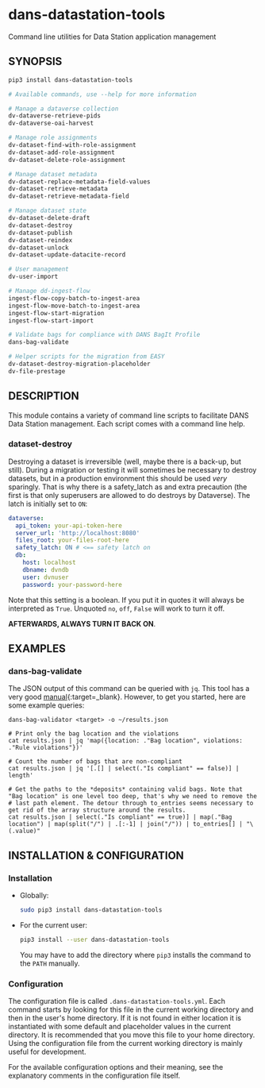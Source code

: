 dans-datastation-tools
======================

Command line utilities for Data Station application management

SYNOPSIS
--------

```bash
pip3 install dans-datastation-tools

# Available commands, use --help for more information

# Manage a dataverse collection
dv-dataverse-retrieve-pids
dv-dataverse-oai-harvest

# Manage role assignments
dv-dataset-find-with-role-assignment
dv-dataset-add-role-assignment
dv-dataset-delete-role-assignment

# Manage dataset metadata
dv-dataset-replace-metadata-field-values
dv-dataset-retrieve-metadata
dv-dataset-retrieve-metadata-field

# Manage dataset state
dv-dataset-delete-draft
dv-dataset-destroy
dv-dataset-publish
dv-dataset-reindex
dv-dataset-unlock
dv-dataset-update-datacite-record

# User management
dv-user-import

# Manage dd-ingest-flow
ingest-flow-copy-batch-to-ingest-area
ingest-flow-move-batch-to-ingest-area
ingest-flow-start-migration
ingest-flow-start-import

# Validate bags for compliance with DANS BagIt Profile
dans-bag-validate

# Helper scripts for the migration from EASY
dv-dataset-destroy-migration-placeholder
dv-file-prestage

```

DESCRIPTION
-----------

This module contains a variety of command line scripts to facilitate DANS Data Station management. Each script comes
with a command line help.

### dataset-destroy

Destroying a dataset is irreversible (well, maybe there is a back-up, but still). During a migration or testing it will
sometimes be necessary to destroy datasets, but in a production environment this should be used *very* sparingly. That
is why there is a safety_latch as and extra precaution (the first is that only superusers are allowed to do destroys by
Dataverse). The latch is initially set to `ON`:

```yaml
dataverse:
  api_token: your-api-token-here
  server_url: 'http://localhost:8080'
  files_root: your-files-root-here
  safety_latch: ON # <== safety latch on
  db:
    host: localhost
    dbname: dvndb
    user: dvnuser
    password: your-password-here
```

Note that this setting is a boolean. If you put it in quotes it will always be interpreted as `True`. Unquoted `no`,
`off`, `False` will work to turn it off.

**AFTERWARDS, ALWAYS TURN IT BACK ON**.

EXAMPLES
--------

### dans-bag-validate

The JSON output of this command can be queried with `jq`. This tool has a very good
[manual](https://stedolan.github.io/jq/manual/){:target=_blank}. However, to get you started, here are some example
queries:

```text
dans-bag-validator <target> -o ~/results.json

# Print only the bag location and the violations
cat results.json | jq 'map({location: ."Bag location", violations: ."Rule violations"})'

# Count the number of bags that are non-compliant
cat results.json | jq '[.[] | select(."Is compliant" == false)] | length'

# Get the paths to the *deposits* containing valid bags. Note that "Bag location" is one level too deep, that's why we need to remove the 
# last path element. The detour through to_entries seems necessary to get rid of the array structure around the results.
cat results.json | select(."Is compliant" == true)] | map(."Bag location") | map(split("/") | .[:-1] | join("/")) | to_entries[] | "\(.value)"
```

INSTALLATION & CONFIGURATION
----------------------------

### Installation

* Globally:

  ```bash
  sudo pip3 install dans-datastation-tools
  ```

* For the current user:

  ```bash
  pip3 install --user dans-datastation-tools
  ```
  You may have to add the directory where `pip3` installs the command to the `PATH` manually.

### Configuration

The configuration file is called `.dans-datastation-tools.yml`. Each command starts by looking for this file in the
current working directory and then in the user's home directory. If it is not found in either location it is
instantiated with some default and placeholder values in the current directory. It is recommended that you move this
file to your home directory. Using the configuration file from the current working directory is mainly useful for
development.

For the available configuration options and their meaning, see the explanatory comments in the configuration file
itself.

